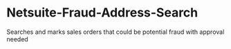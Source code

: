 # Netsuite-Fraud-Address-Search
Searches and marks sales orders that could be potential fraud with approval needed
